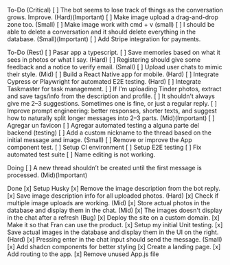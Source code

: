 To-Do (Critical)
[ ] The bot seems to lose track of things as the conversation grows. Improve. (Hard)(Important)
[ ] Make image upload a drag-and-drop zone too. (Small)
[ ] Make image work with cmd + v (small) 
[ ] I should be able to delete a conversation and it should delete everything in the database. (Small)(Important)
[ ] Add Stripe integration for payments.

To-Do (Rest)
[ ] Pasar app a typescript.
[ ] Save memories based on what it sees in photos or what I say. (Hard)
[ ] Registering should give some feedback and a notice to verify email. (Small)
[ ] Upload user chats to mimic their style. (Mid)
[ ] Build a React Native app for mobile. (Hard)
[ ] Integrate Cypress or Playwright for automated E2E testing. (Hard)
[ ] Integrate Taskmaster for task management.
[ ] If I'm uploading Tinder photos, extract and save tags/info from the description and profile.
[ ] It shouldn't always give me 2–3 suggestions. Sometimes one is fine, or just a regular reply.
[ ] Improve prompt engineering: better responses, shorter texts, and suggest how to naturally split longer messages into 2–3 parts. (Mid)(Important)
[ ] Agregar un favicon
[ ] Agregar automated testing a alguna parte del backend (testing)
[ ] Add a custom nickname to the thread based on the initial message and image. (Small)
[ ] Remove or improve the App component test.
[ ] Setup CI environment
[ ] Setup E2E testing
[ ] Fix automated test suite
[ ] Name editing is not working.

Doing
[ ] A new thread shouldn’t be created until the first message is processed. (Mid)(Important)

Done
[x] Setup Husky
[x] Remove the image description from the bot reply.
[x] Save image description info for all uploaded photos. (Hard)
[x] Check if multiple image uploads are working. (Mid)
[x] Store actual photos in the database and display them in the chat. (Mid)
[x] The images doesn't display in the chat after a refresh (Bug)
[x] Deploy the site on a custom domain.
[x] Make it so that Fran can use the product.
[x] Setup my initial Unit testing.
[x] Save actual images in the database and display them in the UI on the right. (Hard)
[x] Pressing enter in the chat input should send the message. (Small)
[x] Add shadcn components for better styling
[x] Create a landing page.
[x] Add routing to the app.
[x] Remove unused App.js file
